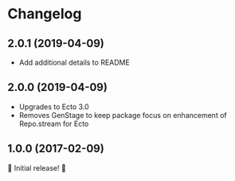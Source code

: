 # Changelog

## 2.0.1 (2019-04-09)

* Add additional details to README

## 2.0.0 (2019-04-09)

* Upgrades to Ecto 3.0
* Removes GenStage to keep package focus on enhancement of Repo.stream for Ecto

## 1.0.0 (2017-02-09)

:tada: Initial release! :tada:
